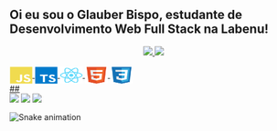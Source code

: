 ## Oi eu sou o Glauber Bispo, estudante de Desenvolvimento Web Full Stack na Labenu!
<div align="center">
  <a href="https://github.com/GlauberBispo">
  <img height="180em" src="https://github-readme-stats.vercel.app/api?username=GlauberBispo&show_icons=true&theme=dracula&include_all_commits=true&count_private=true"/>
  <img height="180em" src="https://github-readme-stats.vercel.app/api/top-langs/?username=GlauberBispo&layout=compact&langs_count=7&theme=dracula"/>
</div>

<div style="display: inline_block"><br>
  <img align="center" alt="Gbispo-Js" height="30" width="40" src="https://raw.githubusercontent.com/devicons/devicon/master/icons/javascript/javascript-plain.svg">
  <img align="center" alt="Gbispo-Ts" height="30" width="40" src="https://raw.githubusercontent.com/devicons/devicon/master/icons/typescript/typescript-plain.svg">
  <img align="center" alt="Gbispo-React" height="30" width="40" src="https://raw.githubusercontent.com/devicons/devicon/master/icons/react/react-original.svg">
  <img align="center" alt="Gbispo-HTML" height="30" width="40" src="https://raw.githubusercontent.com/devicons/devicon/master/icons/html5/html5-original.svg">
  <img align="center" alt="Gbispo-CSS" height="30" width="40" src="https://raw.githubusercontent.com/devicons/devicon/master/icons/css3/css3-original.svg">
 </div>  
  ## 
<div> 
  <a href="https://instagram.com/glauberbispo" target="_blank"><img src="https://img.shields.io/badge/-Instagram-%23E4405F?style=for-the-badge&logo=instagram&logoColor=white" target="_blank"></a>
 	<a href = "mailto:glauber.bispo@gmail.com"><img src="https://img.shields.io/badge/-Gmail-%23333?style=for-the-badge&logo=gmail&logoColor=white" target="_blank"></a>
  <a href="https://www.linkedin.com/in/glauber-bispo-17b7b0234" target="_blank"><img src="https://img.shields.io/badge/-LinkedIn-%230077B5?style=for-the-badge&logo=linkedin&logoColor=white" target="_blank"></a> 
 
  ![Snake animation](https://github.com/GlauberBispo/GlauberBispo/blob/output/github-contribution-grid-snake.svg)
 
</div>
